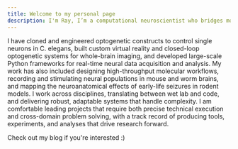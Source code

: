 ```yaml
---
title: Welcome to my personal page
description: I'm Ray, I’m a computational neuroscientist who bridges molecular biology, systems and theoretical neuroscience, and I write software.
---
```



I have cloned and engineered optogenetic constructs to control single neurons in C. elegans, built custom virtual reality and closed-loop optogenetic systems for whole-brain imaging, and developed large-scale Python frameworks for real-time neural data acquisition and analysis. My work has also included designing high-throughput molecular workflows, recording and stimulating neural populations in mouse and worm brains, and mapping the neuroanatomical effects of early-life seizures in rodent models. I work across disciplines, translating between wet lab and code, and delivering robust, adaptable systems that handle complexity. I am comfortable leading projects that require both precise technical execution and cross-domain problem solving, with a track record of producing tools, experiments, and analyses that drive research forward.

Check out my blog if you're interested :)